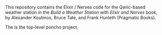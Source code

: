 This repository contains the Elixir / Nerves code for the Qwiic-based weather station in the 
_Build a Weather Station with Elixir and Nerves_ book, by Alexander Koutmos, Bruce Tate, and Frank Hunleth (Pragmatic Books).

The is the top-level poncho project.
